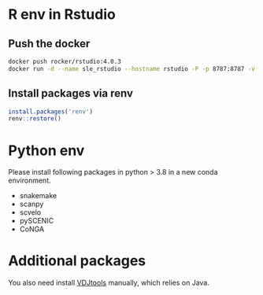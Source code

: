 # R env in Rstudio

## Push the docker

```bash
docker push rocker/rstudio:4.0.3
docker run -d --name sle_rstudio --hostname rstudio -P -p 8787:8787 -v /your/path:/data rocker/rstudio:4.0.3
```

## Install packages via renv

```R
install.packages('renv')
renv::restore()
```

# Python env
Please install following packages in python > 3.8 in a new conda environment.
- snakemake 
- scanpy
- scvelo
- pySCENIC
- CoNGA

# Additional packages
You also need install [VDJtools](https://vdjtools-doc.readthedocs.io/en/master/#) manually, which relies on Java.

